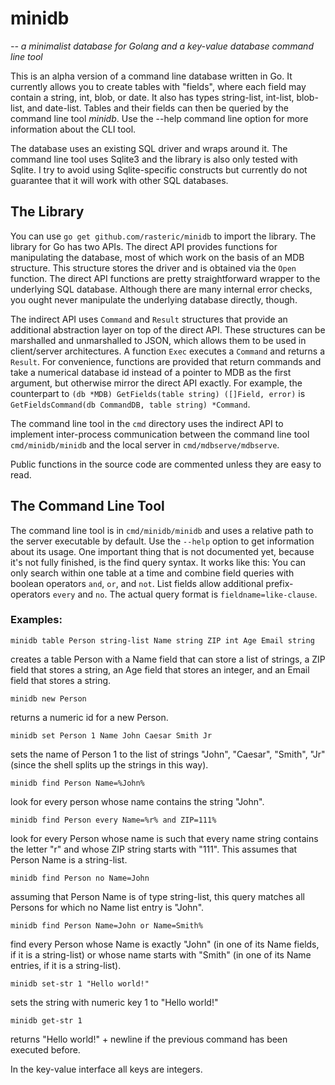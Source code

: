 # minidb
*-- a minimalist database for Golang and a key-value database command line tool*

This is an alpha version of a command line database written in Go. It currently allows you to create tables with "fields", where each field may contain a string, int, blob, or date. It also has types string-list, int-list, blob-list, and date-list. Tables and their fields can then be queried by the command line tool _minidb_. Use the --help command line option for more information about the CLI tool.

The database uses an existing SQL driver and wraps around it. The command line tool uses Sqlite3 and the library is also only tested with Sqlite. I try to avoid using Sqlite-specific constructs but currently do not guarantee that it will work with other SQL databases. 

## The Library

You can use `go get github.com/rasteric/minidb` to import the library. The library for Go has two APIs. The direct API provides functions for manipulating the database, most of which work on the basis of an MDB structure. This structure stores the driver and is obtained via the `Open` function. The direct API functions are pretty straightforward wrapper to the underlying SQL database. Although there are many internal error checks, you ought never manipulate the underlying database directly, though.

The indirect API uses `Command` and `Result` structures that provide an additional abstraction layer on top of the direct API. These structures can be marshalled and unmarshalled to JSON, which allows them to be used in client/server architectures. A function `Exec` executes a `Command` and returns a `Result`. For convenience, functions are provided that return commands and take a numerical database id instead of a pointer to MDB as the first argument, but otherwise mirror the direct API exactly. For example, the counterpart to `(db *MDB) GetFields(table string) ([]Field, error)` is `GetFieldsCommand(db CommandDB, table string) *Command`.

The command line tool in the `cmd` directory uses the indirect API to implement inter-process communication between the command line tool `cmd/minidb/minidb` and the local server in `cmd/mdbserve/mdbserve`.

Public functions in the source code are commented unless they are easy to read.

## The Command Line Tool

The command line tool is in `cmd/minidb/minidb` and uses a relative path to the server executable by default. Use the `--help` option to get information about its usage. One important thing that is not documented yet, because it's not fully finished, is the find query syntax. It works like this: You can only search within one table at a time and combine field queries with boolean operators `and`, `or`, and `not`. List fields allow additional prefix-operators `every` and `no`. The actual query format is `fieldname=like-clause`.

### Examples:

`minidb table Person string-list Name string ZIP int Age Email string`

creates a table Person with a Name field that can store a list of strings, a ZIP field that stores a string, an Age field that stores an integer, and an Email field that stores a string.

`minidb new Person`

returns a numeric id for a new Person. 

`minidb set Person 1 Name John Caesar Smith Jr`

sets the name of Person 1 to the list of strings "John", "Caesar", "Smith", "Jr" (since the shell splits up the strings in this way).

`minidb find Person Name=%John%`

look for every person whose name contains the string "John".

`minidb find Person every Name=%r% and ZIP=111%`

look for every Person whose name is such that every name string contains the letter "r" and whose ZIP string starts with "111". This assumes that Person Name is a string-list.

`minidb find Person no Name=John`

assuming that Person Name is of type string-list, this query matches all Persons for which no Name list entry is "John".

`minidb find Person Name=John or Name=Smith%`

find every Person whose Name is exactly "John" (in one of its Name fields, if it is a string-list) or whose name starts with "Smith" (in one of its Name entries, if it is a string-list).

`minidb set-str 1 "Hello world!"`

sets the string with numeric key 1 to "Hello world!"

`minidb get-str 1`

returns "Hello world!" + newline if the previous command has been executed before.

In the key-value interface all keys are integers.


